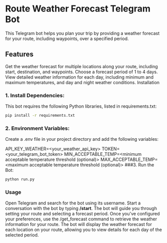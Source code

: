 # Route Weather Forecast Telegram Bot
This Telegram bot helps you plan your trip by providing a weather forecast for your route, including waypoints, over a specified period.

## Features

Get the weather forecast for multiple locations along your route, including start, destination, and waypoints.
Choose a forecast period of 1 to 4 days.
View detailed weather information for each day, including minimum and maximum temperatures, and day and night weather conditions.
Installation

### 1. Install Dependencies:

This bot requires the following Python libraries, listed in requirements.txt:

```bash
pip install -r requirements.txt
```
### 2. Environment Variables:

Create a .env file in your project directory and add the following variables:

API_KEY_WEATHER=<your_weather_api_key>
TOKEN=<your_telegram_bot_token>
MIN_ACCEPTABLE_TEMP=<minimum acceptable temperature threshold (optional)>
MAX_ACCEPTABLE_TEMP=<maximum acceptable temperature threshold (optional)>
###3. Run the Bot:
```bash
python run.py
```

### Usage
Open Telegram and search for the bot using its username.
Start a conversation with the bot by typing <b>/start</b>.
The bot will guide you through setting your route and selecting a forecast period.
Once you've configured your preferences, use the /get_forecast command to retrieve the weather information for your route.
The bot will display the weather forecast for each location on your route, allowing you to view details for each day of the selected period.
